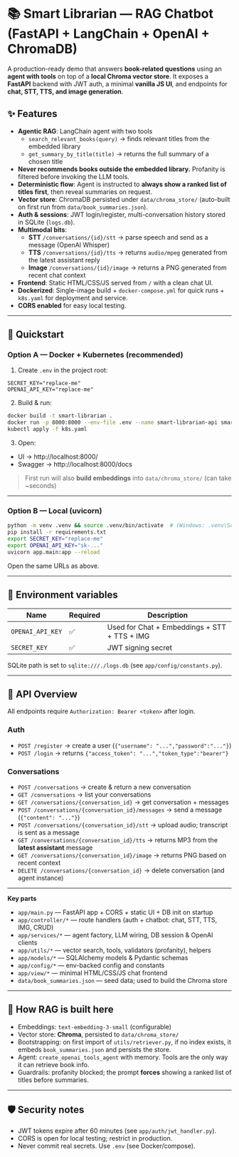 # 📚 Smart Librarian — RAG Chatbot (FastAPI + LangChain + OpenAI + ChromaDB)

A production-ready demo that answers **book-related questions** using an **agent with tools** on top of a **local Chroma vector store**. 
It exposes a **FastAPI** backend with JWT auth, a minimal **vanilla JS UI**, and endpoints for **chat, STT, TTS, and image generation**.

## ✨ Features

- **Agentic RAG**: LangChain agent with two tools
  - `search_relevant_books(query)` → finds relevant titles from the embedded library
  - `get_summary_by_title(title)` → returns the full summary of a chosen title
- **Never recommends books outside the embedded library.** Profanity is filtered before invoking the LLM tools.
- **Deterministic flow**: Agent is instructed to **always show a ranked list of titles first**, then reveal summaries on request.
- **Vector store**: ChromaDB persisted under `data/chroma_store/` (auto-built on first run from `data/book_summaries.json`).
- **Auth & sessions**: JWT login/register, multi-conversation history stored in SQLite (`logs.db`).
- **Multimodal bits**:
  - **STT** `/conversations/{id}/stt` → parse speech and send as a message (OpenAI Whisper)
  - **TTS** `/conversations/{id}/tts` → returns `audio/mpeg` generated from the latest assistant reply
  - **Image** `/conversations/{id}/image` → returns a PNG generated from recent chat context
- **Frontend**: Static HTML/CSS/JS served from `/` with a clean chat UI.
- **Dockerized**: Single-image build + `docker-compose.yml` for quick runs + `k8s.yaml` for deployment and service.
- **CORS enabled** for easy local testing.

---

## 🚀 Quickstart

### Option A — Docker + Kubernetes (recommended)

1) Create `.env` in the project root:
```env
SECRET_KEY="replace-me"
OPENAI_API_KEY="replace-me"
```
2)  Build & run:
```bash
docker build -t smart-librarian .
docker run -p 8000:8000 --env-file .env --name smart-librarian-api smart-librarian
kubectl apply -f k8s.yaml
```
3)  Open:
- UI → http://localhost:8000/ 
- Swagger → http://localhost:8000/docs

> First run will also **build embeddings** into `data/chroma_store/` (can take ~seconds)

---

### Option B — Local (uvicorn)

```bash
python -m venv .venv && source .venv/bin/activate  # (Windows: .venv\Scripts\activate)
pip install -r requirements.txt
export SECRET_KEY="replace-me"
export OPENAI_API_KEY="sk-..."
uvicorn app.main:app --reload
```
Open the same URLs as above.

---

## 🔐 Environment variables

| Name             | Required | Description                                  |
|------------------|----------|----------------------------------------------|
| `OPENAI_API_KEY` | ✅        | Used for Chat + Embeddings + STT + TTS + IMG |
| `SECRET_KEY`     | ✅        | JWT signing secret                           |

SQLite path is set to `sqlite:///./logs.db` (see `app/config/constants.py`).

---

## 🧭 API Overview

All endpoints require `Authorization: Bearer <token>` after login.

### Auth
- `POST /register` → create a user (`{"username": "...","password":"..."}`)
- `POST /login` → returns `{"access_token": "...","token_type":"bearer"}`

### Conversations
- `POST /conversations` → create & return a new conversation
- `GET /conversations` → list your conversations
- `GET /conversations/{conversation_id}` → get conversation + messages
- `POST /conversations/{conversation_id}/messages` → send a message (`{"content": "..."}`)
- `POST /conversations/{conversation_id}/stt` → upload audio; transcript is sent as a message
- `GET /conversations/{conversation_id}/tts` → returns MP3 from the **latest assistant** message
- `GET /conversations/{conversation_id}/image` → returns PNG based on recent context
- `DELETE /conversations/{conversation_id}` → delete conversation (and agent instance)

---

**Key parts**
- `app/main.py` — FastAPI app + CORS + static UI + DB init on startup
- `app/controller/*` — route handlers (auth + chatbot: chat, STT, TTS, IMG, CRUD)
- `app/services/*` — agent factory, LLM wiring, DB session & OpenAI clients
- `app/utils/*` — vector search, tools, validators (profanity), helpers
- `app/models/*` — SQLAlchemy models & Pydantic schemas
- `app/config/*` — env-backed config and constants
- `app/view/*` — minimal HTML/CSS/JS chat frontend
- `data/book_summaries.json` — seed data; used to build the Chroma store

---

## 🧠 How RAG is built here

- Embeddings: `text-embedding-3-small` (configurable)
- Vector store: **Chroma**, persisted to `data/chroma_store/`
- Bootstrapping: on first import of `utils/retriever.py`, if no index exists, it embeds `book_summaries.json` and persists the store.
- Agent: `create_openai_tools_agent` with memory. Tools are the only way it can retrieve book info.
- Guardrails: profanity blocked; the prompt **forces** showing a ranked list of titles before summaries.

---

## 🛡️ Security notes

- JWT tokens expire after 60 minutes (see `app/auth/jwt_handler.py`).
- CORS is open for local testing; restrict in production.
- Never commit real secrets. Use `.env` (see Docker/compose).

